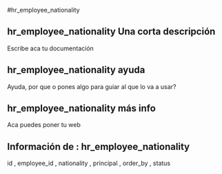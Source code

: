 #hr_employee_nationality
## hr_employee_nationality Una corta descripción
Escribe aca tu documentación

## hr_employee_nationality ayuda
Ayuda, por que o pones algo para guiar al que lo va a usar?

## hr_employee_nationality más info
Aca puedes poner tu web

## Información de : hr_employee_nationality 
id , 
  employee_id , 
  nationality , 
  principal , 
  order_by , 
  status 
  